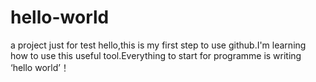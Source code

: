 # hello-world
a project just for test
hello,this is my first step to use github.I'm learning how to use this useful tool.Everything to start for programme is writing ‘hello world’！

